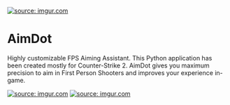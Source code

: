 <a href="https://imgur.com/9RvRcJK"><img src="https://i.imgur.com/9RvRcJK.png" title="source: imgur.com" /></a>
# AimDot
Highly customizable FPS Aiming Assistant.
This Python application has been created mostly for Counter-Strike 2.
AimDot gives you maximum precision to aim in First Person Shooters and improves your experience in-game.

<a href="https://imgur.com/KwsHmLK"><img src="https://i.imgur.com/KwsHmLK.jpg" title="source: imgur.com" /></a>
<a href="https://imgur.com/rKoA6tg"><img src="https://i.imgur.com/rKoA6tg.png" title="source: imgur.com" /></a>
